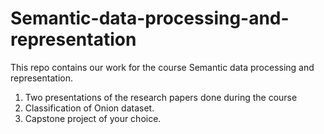 # Semantic-data-processing-and-representation

This repo contains our work for the course Semantic data processing and representation.
1. Two presentations of the research papers done during the course
2. Classification of Onion dataset.
3. Capstone project of your choice.

